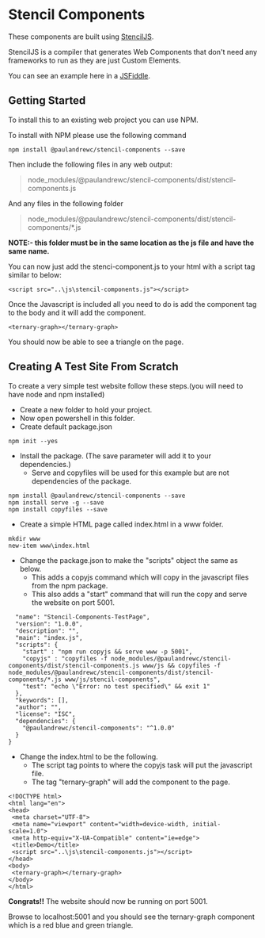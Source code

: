 # Stencil Components

These components are built using [StencilJS](https://stenciljs.com).

StencilJS is a compiler that generates Web Components that don't need any frameworks to run as they are just Custom Elements.

You can see an example here in a [JSFiddle](https://jsfiddle.net/c1qf9en8/).

## Getting Started
To install this to an existing web project you can use NPM.

To install with NPM please use the following command 
```
npm install @paulandrewc/stencil-components --save
```
Then include the following files in any web output:
> node_modules/@paulandrewc/stencil-components/dist/stencil-components.js

And any files in the following folder 

> node_modules/@paulandrewc/stencil-components/dist/stencil-components/*.js 

**NOTE:- this folder must be in the same location as the js file and have the same name.**

You can now just add the stenci-component.js to your html with a script tag similar to below:
```
<script src="..\js\stencil-components.js"></script>
```

Once the Javascript is included all you need to do is add the component tag to the body and it will add the component.
```
<ternary-graph></ternary-graph>
```

You should now be able to see a triangle on the page.

## Creating A Test Site From Scratch
To create a very simple test website follow these steps.(you will need to have node and npm installed)
* Create a new folder to hold your project.
* Now open powershell in this folder.
* Create default package.json
```
npm init --yes
```

* Install the package. (The save parameter will add it to your dependencies.)
  * Serve and copyfiles will be used for this example but are not dependencies of the package.
```
npm install @paulandrewc/stencil-components --save
npm install serve -g --save
npm install copyfiles --save
```

* Create a simple HTML page called index.html in a www folder.
```
mkdir www
new-item www\index.html
```

* Change the package.json to make the "scripts" object the same as below.
  * This adds a copyjs command which will copy in the javascript files from the npm package.
  * This also adds a "start" command that will run the copy and serve the website on port 5001.
```
  "name": "Stencil-Components-TestPage",
  "version": "1.0.0",
  "description": "",
  "main": "index.js",
  "scripts": {
    "start" : "npm run copyjs && serve www -p 5001",
    "copyjs" : "copyfiles -f node_modules/@paulandrewc/stencil-components/dist/stencil-components.js www/js && copyfiles -f node_modules/@paulandrewc/stencil-components/dist/stencil-components/*.js www/js/stencil-components",
    "test": "echo \"Error: no test specified\" && exit 1"
  },
  "keywords": [],
  "author": "",
  "license": "ISC",
  "dependencies": {
    "@paulandrewc/stencil-components": "^1.0.0"
  }
}
```

* Change the index.html to be the following.
  * The script tag points to where the copyjs task will put the javascript file.
  * The tag "ternary-graph" will add the component to the page.
```
<!DOCTYPE html>
<html lang="en">
<head>
 <meta charset="UTF-8">
 <meta name="viewport" content="width=device-width, initial-scale=1.0">
 <meta http-equiv="X-UA-Compatible" content="ie=edge">
 <title>Demo</title>
 <script src="..\js\stencil-components.js"></script>
</head>
<body>
 <ternary-graph></ternary-graph>
</body>
</html>
```


**Congrats!!** The website should now be running on port 5001.

Browse to localhost:5001 and you should see the ternary-graph component which is a red blue and green triangle.